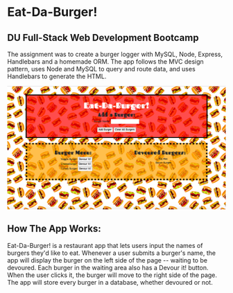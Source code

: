 # Eat-Da-Burger!

## DU Full-Stack Web Development Bootcamp

The assignment was to create a burger logger with MySQL, Node, Express, Handlebars and a homemade ORM. The app follows the MVC design pattern, uses Node and MySQL to query and route data, and uses Handlebars to generate the HTML.

![Eat-Da-Burger Screenshot](/images/screenshot.png)

## How The App Works:
Eat-Da-Burger! is a restaurant app that lets users input the names of burgers they'd like to eat. Whenever a user submits a burger's name, the app will display the burger on the left side of the page -- waiting to be devoured. Each burger in the waiting area also has a Devour it! button. When the user clicks it, the burger will move to the right side of the page. The app will store every burger in a database, whether devoured or not.